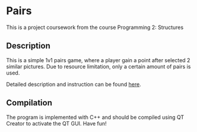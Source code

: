 # Pairs

This is a project coursework from the course Programming 2: Structures

## Description
This is a simple 1v1 pairs game, where a player gain a point after selected 2 similar pictures. Due to resource limitation, only a certain amount of pairs is used.

Detailed description and instruction can be found [here](https://github.com/davidpham0312/pairs/blob/main/instructions.txt).

## Compilation
The program is implemented with C++ and should be compiled using QT Creator to activate the QT GUI. Have fun!
